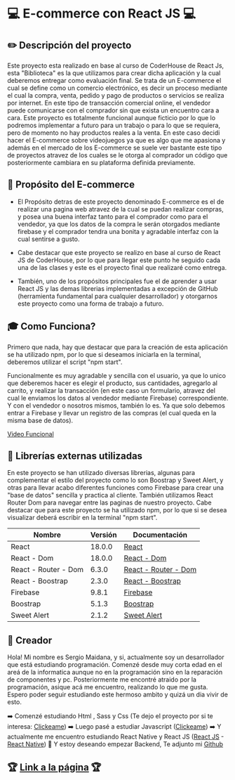 # 💻 E-commerce con React JS 💻
## ✏️  Descripción del proyecto
 
 Este proyecto esta realizado en base al curso de CoderHouse de React Js, esta "Biblioteca" es la que utilizamos para crear dicha aplicación y la cual deberemos entregar como evaluación final.
 Se trata de un E-commerce el cual se define como un comercio electrónico, es decir un proceso mediante el cual la compra, venta, pedido y pago de productos o servicios se realiza por internet. En este tipo de transacción comercial online, el vendedor puede comunicarse con el comprador sin que exista un encuentro cara a cara.
 Este proyecto es totalmente funcional aunque ficticio por lo que lo podremos implementar a futuro para un trabajo o para lo que se requiera, pero de momento no hay productos reales a la venta.
 En este caso decidi hacer el E-commerce sobre videojuegos ya que es algo que me apasiona y además en el mercado de los E-commerce se suele ver bastante este tipo de proyectos atravez de los cuales se le otorga al comprador un código que posteriormente cambiara en su plataforma definida previamente.
 

## 📜 Propósito del E-commerce

- El Propósito detras de este proyecto denominado E-commerce es el de realizar una pagina web atravez de la cual se puedan realizar compras, y posea una buena interfaz tanto para el comprador como para el vendedor, ya que los datos de la compra le serán otorgados mediante firebase y el comprador tendra una bonita y agradable interfaz con la cual sentirse a gusto.

- Cabe destacar que este proyecto se realizo en base al curso de React JS de CoderHouse, por lo que para llegar este punto he seguido cada una de las clases y este es el proyecto final que realizaré como entrega.

- También, uno de los propósitos principales fue el de aprender a usar React JS y las demas librerias implementadas a excepción de GitHub (herramienta fundamental para cualquier desarrollador) y otorgarnos este proyecto como una forma de trabajo a futuro.

## 🎓 Como Funciona?

Primero que nada, hay que destacar que para la creación de esta aplicación se ha utilizado npm, por lo que si deseamos iniciarla en la terminal, deberemos utilizar el script "npm start".

Funcionalmente es muy agradable y sencilla con el usuario, ya que lo unico que deberemos hacer es elegir el producto, sus cantidades, agregarlo al carrito, y realizar la transacción (en este caso un formulario, atravez del cual le enviamos los datos al vendedor mediante Firebase) correspondiente.
Y con el vendedor o nosotros mismos, también lo es. Ya que solo debemos entrar a Firebase y llevar un registro de las compras (el cual queda en la misma base de datos).

[Video Funcional](https://drive.google.com/file/d/1N2QxbGFHh7rA_bkbofJr4Sw7LYEZSBuV/view?usp=sharing)

## 🚀 Librerías externas utilizadas

En este proyecto se han utilizado diversas librerias, algunas para complementar el estilo del proyecto como lo son Boostrap y Sweet Alert, y otras para llevar acabo diferentes funciones como Firebase para crear una "base de datos" sencilla y practica al cliente. También utilizamos React Router Dom para navegar entre las paginas de nuestro proyecto. Cabe destacar que para este proyecto se ha utilizado npm, por lo que si se desea visualizar deberá escribir en la terminal "npm start".

| Nombre | Versión | Documentación |
| ------ | ------ | ------ |
| React | 18.0.0 | [React](https://es.reactjs.org/) |
| React - Dom | 18.0.0 | [React - Dom](https://es.reactjs.org/docs/react-dom.html) |
| React - Router - Dom | 6.3.0 | [React - Router - Dom](https://es.reactjs.org/docs/react-dom.html)  |
| React - Boostrap | 2.3.0 | [React - Boostrap](https://react-bootstrap.github.io/) |
| Firebase | 9.8.1 | [Firebase](https://firebase.google.com/) |
| Boostrap | 5.1.3 | [Boostrap](https://getbootstrap.com/) |
| Sweet Alert | 2.1.2 | [Sweet Alert](https://sweetalert.js.org/guides/) |

## 🎩 Creador
    
Hola! Mi nombre es Sergio Maidana, y si, actualmente soy un desarrollador que está estudiando programación.
Comenzé desde muy corta edad en el areá de la informatica aunque no en la programación sino en la reparación de componentes y pc. Posteriormente me encontré atraido por la programación, asique acá me encuentro, realizando lo que me gusta. Espero poder seguir estudiando este hermoso ambito y quizá un dia vivir de esto.

➡️ Comenzé estudiando Html , Sass y Css (Te dejo el proyecto por si te interesa: [Clickeame](https://0gloc.github.io/Proyecto-Aerosmith/))
➡️ Luego pasé a estudiar Javascript ([Clickeame](https://0gloc.github.io/Proyecto-JS/))
➡️ Y actualmente me encuentro estudiando React Native y React JS ([React JS](https://github.com/0GLOC/e-commerce.git) - [React Native](https://github.com/0GLOC/App-Movil-React-Native-.git))
👐 Y estoy deseando empezar Backend, Te adjunto mi [Github](https://github.com/0GLOC)

## 🏆  [Link a la página](https://games4life.netlify.app/)  🏆
